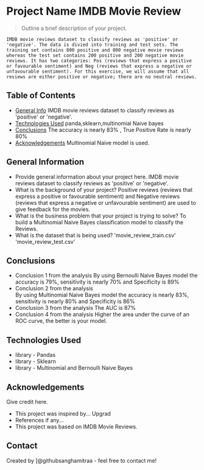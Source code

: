 # Project Name  IMDB Movie Review
> Outline a brief description of your project.

    IMDB movie reviews dataset to classify reviews as 'positive' or 'negative'. The data is divied into training and test sets. The training set contains 800 positive and 800 negative movie reviews whereas the test set contains 200 positive and 200 negative movie reviews. It has two categories: Pos (reviews that express a positive or favourable sentiment) and Neg (reviews that express a negative or unfavourable sentiment). For this exercise, we will assume that all reviews are either positive or negative; there are no neutral reviews.

## Table of Contents
* [General Info](#general-information) IMDB movie reviews dataset to classify reviews as 'positive' or 'negative'.
* [Technologies Used](#technologies-used) panda,sklearn,multinomial Naive bayes
* [Conclusions](#conclusions) The accuracy is nearly 83% , True Positive Rate is nearly 80%
* [Acknowledgements](#acknowledgements) Multinomial Naive model is used.

<!-- You can include any other section that is pertinent to your problem -->

## General Information
- Provide general information about your project here.
    IMDB movie reviews dataset to classify reviews as 'positive' or 'negative'.
- What is the background of your project?
    Positive reviews (reviews that express a positive or favourable sentiment) and Negative reviews (reviews that express a negative or unfavourable sentiment) are used to give feedback for the movies.
- What is the business problem that your project is trying to solve? 
    To build a Multinomial Naive Bayes classification model to classify the Reviews.
- What is the dataset that is being used?
    'movie_review_train.csv'
    'movie_review_test.csv'

<!-- You don't have to answer all the questions - just the ones relevant to your project. -->

## Conclusions
- Conclusion 1 from the analysis 
    By using Bernoulli Naive Bayes model the accuracy is 79%, sensitivity is nearly 70% and Specificity is 89%
- Conclusion 2 from the analysis  
    By using Multinomial Naive Bayes model the accuracy is nearly 83%, sensitivity is nearly 80% and Specificity is 86%
- Conclusion 3 from the analysis
    The AUC is 87%
- Conclusion 4 from the analysis
    Higher the area under the curve of an ROC curve, the better is your model.

<!-- You don't have to answer all the questions - just the ones relevant to your project. -->


## Technologies Used
- library - Pandas
- library - Sklearn
- library - Multinomial and Bernoulli Naive Bayes 

<!-- As the libraries versions keep on changing, it is recommended to mention the version of library used in this project -->

## Acknowledgements
Give credit here.
- This project was inspired by...  Upgrad
- References if any...
- This project was based on IMDB Movie Reviews.

## Contact
Created by [@githubsanghamitraa - feel free to contact me!


<!-- Optional -->
<!-- ## License -->
<!-- This project is open source and available under the [... License](). -->

<!-- You don't have to include all sections - just the one's relevant to your project -->